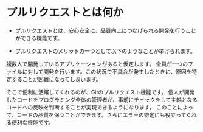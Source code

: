 # プルリクエストとは何か

- プルリクエストとは、安心安全に、品質向上につなげられる開発を行うことができる機能です。

- プルリクエストのメリットの一つとして以下のようなことが挙げられます。

複数人で開発しているアプリケーションがあると仮定します。
全員が一つのファイルに対して開発を行います。この状況で不具合が発生したときに、原因を特定することが困難になってしまいます。

そこで便利に活躍してくれるのが、Gitのプルリクエスト機能です。
個人が開発したコードをプログラミング全体の管理者が、事前にチェックをして主軸となるコードへの反映を判断することが実現できるようになります。
このことによって、コードの品質を保つことができます。さらにエラーの特定にも役立ってくれる便利な機能です。

